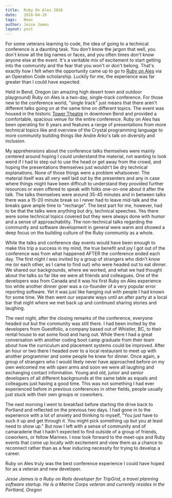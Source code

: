 ```yaml
---
title:  Ruby On Ales 2016
date:   2016-04-26
tags:   News
author: Jesse James
layout: post
---
```


For some veterans learning to code, the idea of going to a technical conference is a daunting task.  You don't know the jargon that well, you don't know all the big names or faces, and you often times don't know anyone else at the event.  It's a veritable mix of excitement to start getting into the community and the fear that you won't or don't belong.  That's exactly how I felt when the opportunity came up to go to [Ruby on Ales](https://ruby.onales.com/) via an Operation Code scholarship.  Luckily for me, the experience was far greater than I could have expected.

Held in Bend, Oregon (an amazing high desert town and outdoor playground) Ruby on Ales is a two-day, single-track conference.  For those new to the conference world, "single track" just means that there aren't different talks going on at the same time on different topics.  The event was housed in the historic [Tower Theatre](http://www.towertheatre.org) in downtown Bend and provided a comfortable, spacious venue for the entire conference.  Ruby on Ales has been operating for 6 years and features a range of presentations from more technical topics like and overview of the Crystal programming language to more community building things like Andre Arko's talk on diversity and inclusion.  

My apprehensions about the conference talks themselves were mainly centered around hoping I could understand the material, not wanting to look weird if I had to step out to use the head or get away from the crowd, and hoping the presentations themselves just wouldn't be dry technical explanations.  None of those things were a problem whatsoever.  The material itself was all very well laid out by the presenters and any in case where things might have been difficult to understand they provided further resources or even offered to speak with folks one-on-one about it after the talk.  The talks themselves were around 35-45 minutes and in between talks there was a 15-20 minute break so I never had to leave mid-talk and the breaks gave ample time to "recharge".  The best part for me, however, had to be that the talks were anything but dry, technical speeches.  Yes there were some technical topics covered but they were always done with humor and a sense of approachability.  The non-technical talks regarding the community and software development in general were warm and showed a deep focus on the building culture of the Ruby community as a whole.

While the talks and conference day events would have been enough to make this trip a success in my mind, the true benefit and joy I got out of the conference was from what happened AFTER the conference ended each day.  The first night I was invited by a group of strangers who didn't know me (or each other, as I came to find out) who were headed out to eat dinner.  We shared our backgrounds, where we worked, and what we had thought about the talks so far like we were all friends and colleagues.  One of the developers was from Canada and it was his first Ruby on Ales experience too while another dinner goer was a co-founder of a very popular error reporting software.  Yet it was just like hanging out with people I had known for some time.  We then went our separate ways until an after party at a local bar that night where we met back up and continued sharing stories and laughing.

The next night, after the closing remarks of the conference, everyone headed out but the community was still there.  I had been invited by the developers from Guestfolio, a company based out of Whistler, BC, to their rental house to eat some food and hang out.  While there I had a great conversation with another coding boot camp graduate from their team about how the curriculum and placement systems could be improved.  After an hour or two there I headed over to a local restaurant to meet up with another programmer and some people he knew for dinner.  Once again, a group of strangers who I would likely never have approached before on my own welcomed me with open arms and soon we were all laughing and exchanging contact information.  Young and old, junior and senior developers of all different backgrounds at the same table as equals and colleagues just having a good time.  This was not something I had ever experienced before in previous conferences in other fields, people usually just stuck with their own groups or coworkers.

The next morning I went to breakfast before starting the drive back to Portland and reflected on the previous two days.  I had gone in to the experience with a lot of anxiety and thinking to myself, "You just have to suck it up and get through it.  You might pick something up but you at least need to show up."  But now I left with a sense of community and of camaraderie that I hadn't expected to find outside of a group of friends, coworkers, or fellow Marines.  I now look forward to the meet-ups and Ruby events that come up locally with excitement and view them as a chance to reconnect rather than as a fear inducing necessity for trying to develop a career.  

Ruby on Ales truly was the best conference experience I could have hoped for as a veteran and new developer.



 *Jesse James is a Ruby on Rails developer for TripGrid, a travel planning software startup.  He is a Marine Corps veteran and currently resides in the Portland, Oregon*
